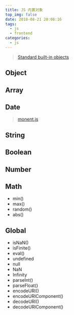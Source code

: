 ```yaml
---
title: JS 内置对象
top_img: false
date: 2018-08-21 20:08:16
tags:
  - js
  - frontend
categories:
  - js
---
```


> [Standard built-in objects](https://developer.mozilla.org/en-US/docs/Web/JavaScript/Reference/Global_Objects)

## Object

## Array

## Date

> [monent.js](https://github.com/moment/moment/)

## String

## Boolean

## Number

## Math

- min()
- max()
- random()
- abs()

## Global

- isNaN()
- isFinite()
- eval()
- undefined
- null
- NaN
- Infinity
- parseInt()
- parseFloat()
- encodeURI()
- encodeURIComponent()
- decodeURI()
- decodeURIComponent()
